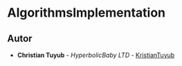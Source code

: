 # AlgorithmsImplementation

## Autor

* **Christian Tuyub** - *HyperbolicBaby LTD* - [KristianTuyub](https://github.com/KristianTuyub)

